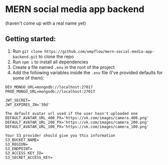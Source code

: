 # MERN social media app backend
(haven't come up with a real name yet)


## Getting started:
1. Run `git clone https://github.com/empflow/mern-social-media-app-backend.git` to clone the repo
1. Run `npm i` to install all dependencies
1. Create a file named `.env` in the root of the project
1. Add the following variables inside the `.env` file (I've provided defaults for some of them):

```
DEV_MONGO_URL=mongodb://localhost:27017
PROD_MONGO_URL=mongodb://localhost:27017

JWT_SECRET=
JWT_EXPIRES_IN='30d'

The default avatar url used if the user hasn't uploaded one
DEFAULT_AVATAR_URL_400_PX='https://vk.com/images/camera_400.png'
DEFAULT_AVATAR_URL_200_PX='https://vk.com/images/camera_200.png'
DEFAULT_AVATAR_URL_100_PX='https://vk.com/images/camera_100.png'

Your S3 provider should give you this information
S3_BUCKET_NAME=
S3_REGION=
S3_ENDPOINT=
S3_ACCESS_KEY_ID=
S3_SECRET_ACCESS_KEY=
```
